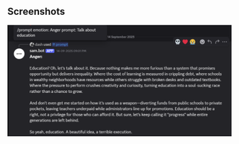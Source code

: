 
## Screenshots

![App Screenshot](https://github.com/DashF12/sam.bot/blob/main/assets/example_demo.png)

